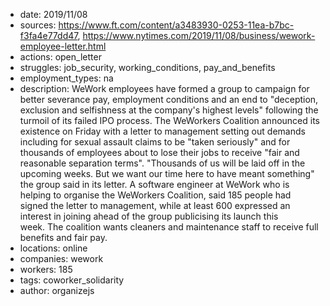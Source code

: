 - date: 2019/11/08
- sources: https://www.ft.com/content/a3483930-0253-11ea-b7bc-f3fa4e77dd47, https://www.nytimes.com/2019/11/08/business/wework-employee-letter.html
- actions: open_letter
- struggles: job_security, working_conditions, pay_and_benefits
- employment_types: na
- description: WeWork employees have formed a group to campaign for better severance pay, employment conditions and an end to "deception, exclusion and selfishness at the company's highest levels" following the turmoil of its failed IPO process. The WeWorkers Coalition announced its existence on Friday with a letter to management setting out demands including for sexual assault claims to be "taken seriously" and for thousands of employees about to lose their jobs to receive "fair and reasonable separation terms". "Thousands of us will be laid off in the upcoming weeks. But we want our time here to have meant something" the group said in its letter. A software engineer at WeWork who is helping to organise the WeWorkers Coalition, said 185 people had signed the letter to management, while at least 600 expressed an interest in joining ahead of the group publicising its launch this week. The coalition wants cleaners and maintenance staff to receive full benefits and fair pay.
- locations: online
- companies: wework
- workers: 185
- tags: coworker_solidarity
- author: organizejs
